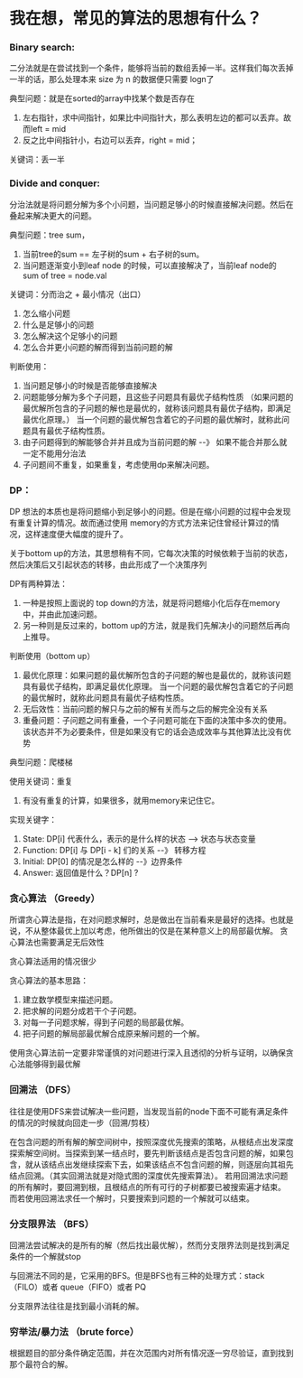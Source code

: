 
# 我在想，常见的算法的思想有什么？

### Binary search:
二分法就是在尝试找到一个条件，能够将当前的数组丢掉一半。这样我们每次丢掉一半的话，那么处理本来
size 为 n 的数据便只需要 logn了

典型问题：就是在sorted的array中找某个数是否存在
1.  左右指针，求中间指针，如果比中间指针大，那么表明左边的都可以丢弃。故而left = mid
2.  反之比中间指针小，右边可以丢弃，right = mid；

关键词：丢一半

### Divide and conquer:
分治法就是将问题分解为多个小问题，当问题足够小的时候直接解决问题。然后在叠起来解决更大的问题。

典型问题：tree sum，
1.  当前tree的sum == 左子树的sum + 右子树的sum。
2.  当问题逐渐变小到leaf node 的时候，可以直接解决了，当前leaf node的 sum of tree = node.val

关键词：分而治之 + 最小情况（出口）
1.  怎么缩小问题
2.  什么是足够小的问题
3.  怎么解决这个足够小的问题
4.  怎么合并更小问题的解而得到当前问题的解

判断使用：
1.  当问题足够小的时候是否能够直接解决
2.  问题能够分解为多个子问题，且这些子问题具有最优子结构性质 （如果问题的最优解所包含的子问题的解也是最优的，就称该问题具有最优子结构，即满足最优化原理。）
当一个问题的最优解包含着它的子问题的最优解时，就称此问题具有最优子结构性质。
3.  由子问题得到的解能够合并并且成为当前问题的解 --》 如果不能合并那么就一定不能用分治法
4.  子问题间不重复，如果重复，考虑使用dp来解决问题。
    

### DP：
DP 想法的本质也是将问题缩小到足够小的问题。但是在缩小问题的过程中会发现有重复计算的情况。故而通过使用
memory的方式方法来记住曾经计算过的情况，这样速度便大幅度的提升了。

关于bottom up的方法，其思想稍有不同，它每次决策的时候依赖于当前的状态，然后决策后又引起状态的转移，由此形成了一个决策序列

DP有两种算法：
1.  一种是按照上面说的 top down的方法，就是将问题缩小化后存在memory中，并由此加速问题。
2.  另一种则是反过来的，bottom up的方法，就是我们先解决小的问题然后再向上推导。
    

判断使用（bottom up）
1.  最优化原理：如果问题的最优解所包含的子问题的解也是最优的，就称该问题具有最优子结构，即满足最优化原理。
当一个问题的最优解包含着它的子问题的最优解时，就称此问题具有最优子结构性质。
2.  无后效性：当前问题的解只与之前的解有关而与之后的解完全没有关系
3.  重叠问题：子问题之间有重叠，一个子问题可能在下面的决策中多次的使用。该状态并不为必要条件，但是如果没有它的话会造成效率与其他算法比没有优势

典型问题：爬楼梯

使用关键词：重复
1. 有没有重复的计算，如果很多，就用memory来记住它。

实现关键字：
1. State: DP[i] 代表什么，表示的是什么样的状态 --> 状态与状态变量
2. Function: DP[i] 与 DP[i - k] 们的关系 --》 转移方程
3. Initial: DP[0] 的情况是怎么样的 --》边界条件
4. Answer: 返回值是什么？DP[n] ?

### 贪心算法 （Greedy）
所谓贪心算法是指，在对问题求解时，总是做出在当前看来是最好的选择。也就是说，不从整体最优上加以考虑，他所做出的仅是在某种意义上的局部最优解。
贪心算法也需要满足无后效性

贪心算法适用的情况很少

贪心算法的基本思路：
1.  建立数学模型来描述问题。
2.  把求解的问题分成若干个子问题。
3.  对每一子问题求解，得到子问题的局部最优解。
4.  把子问题的解局部最优解合成原来解问题的一个解。

使用贪心算法前一定要非常谨慎的对问题进行深入且透彻的分析与证明，以确保贪心法能够得到最优解


### 回溯法 （DFS）

往往是使用DFS来尝试解决一些问题，当发现当前的node下面不可能有满足条件的情况的时候就向回走一步（回溯/剪枝）

在包含问题的所有解的解空间树中，按照深度优先搜索的策略，从根结点出发深度探索解空间树。当探索到某一结点时，要先判断该结点是否包含问题的解，如果包含，就从该结点出发继续探索下去，如果该结点不包含问题的解，则逐层向其祖先结点回溯。（其实回溯法就是对隐式图的深度优先搜索算法）。
若用回溯法求问题的所有解时，要回溯到根，且根结点的所有可行的子树都要已被搜索遍才结束。
而若使用回溯法求任一个解时，只要搜索到问题的一个解就可以结束。

### 分支限界法 （BFS）

回溯法尝试解决的是所有的解（然后找出最优解），然而分支限界法则是找到满足条件的一个解就stop

与回溯法不同的是，它采用的BFS。但是BFS也有三种的处理方式：stack （FILO）或者 queue（FIFO）或者 PQ

分支限界法往往是找到最小消耗的解。

### 穷举法/暴力法 （brute force）

根据题目的部分条件确定范围，并在次范围内对所有情况逐一穷尽验证，直到找到那个最符合的解。
